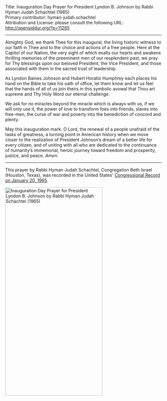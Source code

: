 <html>
<head></head>
<body>
Title: Inauguration Day Prayer for President Lyndon B. Johnson by Rabbi Hyman Judah Schachtel (1965)<br />
Primary contributor: hyman-judah.schachtel<br />
Attribution and License: please consult the following URL: <a href="http://opensiddur.org/?p=11265">http://opensiddur.org/?p=11265</a>
<p />
<hr />

<div class="english">
Almighty God, we thank Thee for this inaugural, the living historic witness to our faith in Thee and to the choice and actions of a free people. Here at the Capitol of our Nation, the very sight of which exalts our hearts and awakens thrilling memories of the preeminent men of our resplendent past, we pray for Thy blessings upon our beloved President, the Vice President, and those associated with them in the sacred trust of leadership.

As Lyndon Baines Johnson and Hubert Horatio Humphrey each places his hand on the Bible to take his oath of office, let them know and let us feel that the hands of all of us join theirs in this symbolic avowal that Thou art supreme and Thy Holy Word our eternal challenge.

We ask for no miracles beyond the miracle which is always with us, if we will only use it, the power of love to transform foes into friends, slaves into free-men, the curse of war and poverty into the benediction of concord and plenty.

May this inauguration mark. O Lord, the renewal of a people unafraid of the tasks of greatness, a turning point in American history when we move closer to the realization of President Johnson’s dream of a better life for every citizen, and of uniting with all who are dedicated to the continuance of humanity’s immemorial, heroic journey toward freedom and prosperity, justice, and peace. <em>Amen</em>.
</div>

<hr />
This prayer by Rabbi Hyman Judah Schachtel, Congregation Beth Israel (Houston, Texas), was recorded in the United States' <a href="https://archive.org/stream/congressionalrec111aunit#page/n493/mode/2up">Congressional Record on January 20, 1965</a>.

<a href="https://opensiddur.org/wp-content/uploads/2015/04/Inauguration-Day-Prayer-for-President-Lyndon-B.-Johnson-by-Rabbi-Hyman-Judah-Schachtel-1965.png"><img src="https://opensiddur.org/wp-content/uploads/2015/04/Inauguration-Day-Prayer-for-President-Lyndon-B.-Johnson-by-Rabbi-Hyman-Judah-Schachtel-1965.png" alt="Inauguration Day Prayer for President Lyndon B. Johnson by Rabbi Hyman Judah Schachtel (1965)" width="313" height="671" class="aligncenter size-full wp-image-11266" /></a>
</body>
</html>